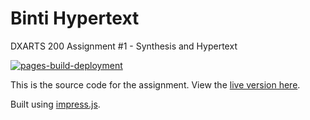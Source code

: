 # Binti Hypertext
DXARTS 200 Assignment #1 - Synthesis and Hypertext

[![pages-build-deployment](https://github.com/kjy5/binti-hypertext/actions/workflows/pages/pages-build-deployment/badge.svg)](https://github.com/kjy5/binti-hypertext/actions/workflows/pages/pages-build-deployment)

This is the source code for the assignment. View the [live version here](https://kjy5.github.io/binti-hypertext).

Built using [impress.js](https://github.com/impress/impress.js).

